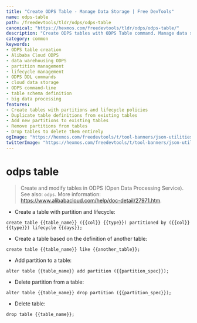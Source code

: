```yaml
---
title: "Create ODPS Table - Manage Data Storage | Free DevTools"
name: odps-table
path: /freedevtools/tldr/odps/odps-table
canonical: "https://hexmos.com/freedevtools/tldr/odps/odps-table/"
description: "Create ODPS tables with ODPS Table command. Manage data storage, define partitions, and set lifecycle policies in Alibaba Cloud's Open Data Processing Service. Free online tool, no registration required."
category: common
keywords:
- ODPS table creation
- Alibaba Cloud ODPS
- data warehousing ODPS
- partition management
- lifecycle management
- ODPS DDL commands
- cloud data storage
- ODPS command-line
- table schema definition
- big data processing
features:
- Create tables with partitions and lifecycle policies
- Duplicate table definitions from existing tables
- Add new partitions to existing tables
- Remove partitions from tables
- Drop tables to delete them entirely
ogImage: "https://hexmos.com/freedevtools/t/tool-banners/json-utilities-banner.png"
twitterImage: "https://hexmos.com/freedevtools/t/tool-banners/json-utilities-banner.png"
---
```


# odps table

> Create and modify tables in ODPS (Open Data Processing Service).
> See also: `odps`.
> More information: <https://www.alibabacloud.com/help/doc-detail/27971.htm>.

- Create a table with partition and lifecycle:

`create table {{table_name}} ({{col}} {{type}}) partitioned by ({{col}} {{type}}) lifecycle {{days}};`

- Create a table based on the definition of another table:

`create table {{table_name}} like {{another_table}};`

- Add partition to a table:

`alter table {{table_name}} add partition ({{partition_spec}});`

- Delete partition from a table:

`alter table {{table_name}} drop partition ({{partition_spec}});`

- Delete table:

`drop table {{table_name}};`

